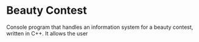 # Beauty Contest
Console program that handles an information system for a beauty contest, written in C++. It allows the user 

